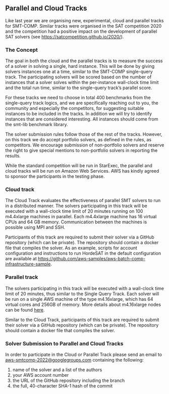 ## Parallel and Cloud Tracks

Like last year we are organising new, experimental, cloud and parallel tracks
for SMT-COMP.  Similar tracks were organised in the SAT competition 2020
and the competition had a positive impact on the development of parallel
SAT solvers (see <https://satcompetition.github.io/2020/>).

### The Concept

The goal in both the cloud and the parallel tracks is to measure the
success of a solver in solving a single, hard instance.  This will be done by
giving solvers instances one at a time, similar to the SMT-COMP single-query
track.  The participating solvers will be scored based on the number of
instances that a solver solves within the per-instance wall-clock time limit
and the total run time, similar to the single-query track’s parallel score.

For these tracks we need to choose in total 400 benchmarks from the
single-query track logics, and we are specifically reaching out to you, the
community and especially the competitors, for suggesting suitable instances to
be included in the tracks.  In addition we will try to identify instances that
are considered interesting.  All instances should come from the smt-lib
benchmark library.

The solver submission rules follow those of the rest of the tracks.  However,
on this track we do accept portfolio solvers, as defined in the rules, as
competitors.  We encourage submission of non-portfolio solvers and reserve the
right to give special mentions to non-portfolio solvers in reporting the
results.

While the standard competition will be run in StarExec, the parallel and cloud
tracks will be run on Amazon Web Services.  AWS has kindly agreed to sponsor
the participants in the testing phase.

### Cloud track

The Cloud Track evaluates the effectiveness of parallel SMT solvers to run in a
distributed manner.  The solvers participating in this track will be executed
with a wall-clock time limit of 20 minutes running on 100 m4.4xlarge machines
in parallel. Each m4.4xlarge machine has 16 virtual CPUs and 64 GB memory.
Communication between the machines is possible using MPI and SSH.

Participants of this track are required to submit their solver via a GitHub
repository (which can be private). The repository should contain a docker file
that compiles the solver.  As an example, scripts for account configuration and
instructions to run HordeSAT in the default configuration are available at
<https://github.com/aws-samples/aws-batch-comp-infrastructure-sample>.


### Parallel track

The solvers participating in this track will be executed with a wall-clock time
limit of 20 minutes, thus similar to the Single Query Track.  Each solver will
be run on a single AWS machine of the type m4.16xlarge, which has 64 virtual
cores and 256GB of memory. More details about m4.16xlarge nodes can be found
[here](https://aws.amazon.com/about-aws/whats-new/2016/09/introducing-new-m4-instance-size-m4-16xlarge-and-new-region-availability-of-m4-instances/).

Similar to the Cloud Track, participants of this track are required to submit
their solver via a GitHub repository (which can be private). The repository
should contain a docker file that compiles the solver.

### Solver Submission to Parallel and Cloud Tracks

In order to participate in the Cloud or Parallel Track please send an email to
<aws-smtcomp-2022@googlegroups.com> containing the following:
 1. name of the solver and a list of the authors
 2. your AWS account number
 3. the URL of the GitHub repository including the branch
 4. the full, 40-character SHA-1 hash of the commit

